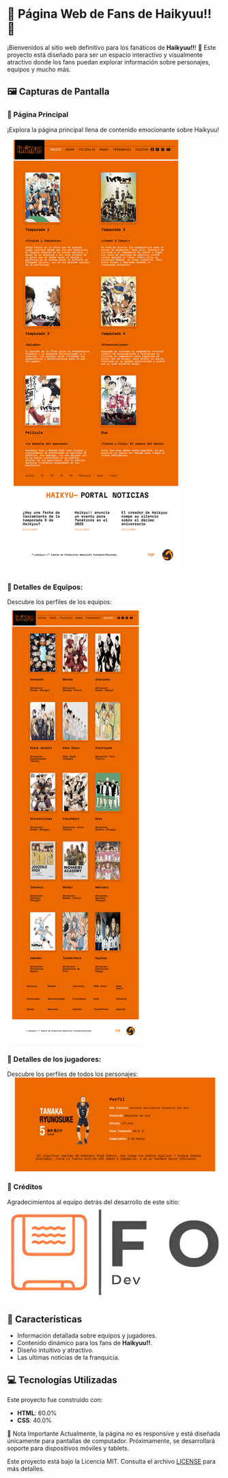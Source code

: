 # 🏐 Página Web de Fans de Haikyuu!! 🏐

¡Bienvenidos al sitio web definitivo para los fanáticos de **Haikyuu!!**! 🌟 Este proyecto está diseñado para ser un espacio interactivo y visualmente atractivo donde los fans puedan explorar información sobre personajes, equipos y mucho más.

## 🖼️ Capturas de Pantalla

### 🌟 Página Principal
¡Explora la página principal llena de contenido emocionante sobre Haikyuu!
![Página Principal](assets/img/otros/principal.png)

### 🏐 Detalles de Equipos:
Descubre los perfiles de los equipos:
![Detalles de Equipos](assets/img/otros/captura-team.png)

### 🏐 Detalles de los jugadores:
Descubre los perfiles de todos los personajes:
![Detalles de los personajes](assets/img/otros/Captura_player.png)

### 🔗 Créditos
Agradecimientos al equipo detrás del desarrollo de este sitio:
![Créditos](assets/img/otros/logo-sin-fondo-png.png)

## 🎨 Características

- Información detallada sobre equipos y jugadores.
- Contenido dinámico para los fans de **Haikyuu!!**.
- Diseño intuitivo y atractivo.
- Las ultimas noticias de la franquicia.

## 💻 Tecnologías Utilizadas

Este proyecto fue construido con:

- **HTML**: 60.0%
- **CSS**: 40.0%

🚧 Nota Importante
Actualmente, la página no es responsive y está diseñada únicamente para pantallas de computador. Próximamente, se desarrollará soporte para dispositivos móviles y tablets.

Este proyecto está bajo la Licencia MIT. Consulta el archivo [LICENSE](LICENSE) para más detalles.





